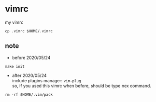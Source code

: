 # vimrc
my vimrc
```
cp .vimrc $HOME/.vimrc
```

## note

- before 2020/05/24  
``` shell
make init
```
- after 2020/05/24  
include plugins manager: `vim-plug`  
so, if you used this vimrc when before,
should be type nex command.
```shell
rm -rf $HOME/.vim/pack
```
